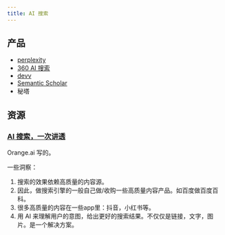 ```yaml
---
title: AI 搜索
---
```


## 产品
* [perplexity](./perplexity.md)
* [360 AI 搜索](https://www.sou.com/)
* [devv](./devv.md)
* [Semantic Scholar](./semantic-scholar.md)
* 秘塔

## 资源
### [AI 搜索，一次讲透](https://mp.weixin.qq.com/s/NsvecuHT_h21d9po0c7UmQ)
Orange.ai 写的。

一些洞察：
1. 搜索的效果依赖高质量的内容源。
  1. 因此，做搜索引擎的一般自己做/收购一些高质量内容产品。如百度做百度百科。
  2. 很多高质量的内容在一些app里：抖音，小红书等。
2. 用 AI 来理解用户的意图，给出更好的搜索结果。不仅仅是链接，文字，图片。是一个解决方案。 
